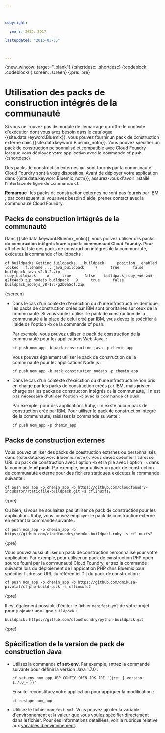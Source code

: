 ```yaml
---



copyright:

  years: 2015，2017

lastupdated: "2016-03-15"



---
```


{:new_window: target="_blank"}
{:shortdesc: .shortdesc}
{:codeblock: .codeblock}
{:screen: .screen}
{:pre: .pre}

# Utilisation des packs de construction intégrés de la communauté

Si vous ne trouvez pas de module de démarrage qui offre le contexte d'exécution dont vous avez besoin dans le catalogue {{site.data.keyword.Bluemix}}, vous pouvez fournir un pack de construction externe dans {{site.data.keyword.Bluemix_notm}}. Vous pouvez spécifier un pack de construction personnalisé et compatible avec Cloud Foundry lorsque vous déployez votre application avec la commande cf push.
{:shortdesc}

Des packs de construction externes qui sont fournis par la communauté Cloud Foundry sont à votre disposition. Avant de déployer votre application dans {{site.data.keyword.Bluemix_notm}}, assurez-vous d'avoir installé
l'interface de ligne de commande cf.

**Remarque :** les packs de construction externes ne sont pas fournis par IBM ; par conséquent, si vous avez besoin d'aide, prenez contact avec la communauté Cloud Foundry.

## Packs de construction intégrés de la communauté

Dans {{site.data.keyword.Bluemix_notm}}, vous pouvez utiliser des packs de construction intégrés fournis par la communauté Cloud Foundry. Pour afficher la liste des packs de construction intégrés de la communauté, exécutez la commande cf buildpacks :

```
cf buildpacks Getting buildpacks... buildpack      position   enabled   locked   filename ... java_buildpack     7      true      false    buildpack_java_v2.0.2.zip
ruby_buildpack     8      true      false    buildpack_ruby_v46-245-g2fc4ad8.zip nodejs_buildpack   9      true      false    buildpack_nodejs_v8-177-g2b0a5cf.zip
```
{:screen}

<ul>

<li>
Dans le cas d'un contexte d'exécution ou d'une infrastructure identique, les packs de construction créés par IBM sont prioritaires sur ceux de la communauté. Si vous voulez utiliser le pack de construction de la communauté à la place de celui créé par IBM, vous devez le spécifier à l'aide de l'option -b de la commande cf push.
<p>Par exemple, vous pouvez utiliser le pack de construction de la communauté pour les applications Web Java. :</p>
<pre class="pre"><code>cf push nom_app -b pack_construction_java -p chemin_app</code></pre>
<p>Vous pouvez également utiliser le pack de construction de la communauté pour les applications Node.js :</p>
<pre class="pre"><code>cf push nom_app -b pack_construction_nodejs -p chemin_app</code></pre>
</li>

<li>
<p>Dans le cas d'un contexte d'exécution ou d'une infrastructure non pris en charge par les packs de construction créés par IBM, mais pris en charge par les packs de construction intégrés de la communauté, il n'est pas nécessaire d'utiliser l'option -b avec la commande cf push.</p><p>Par exemple, pour des applications Ruby, il n'existe aucun pack de construction créé par IBM. Pour utiliser le pack de construction intégré de la communauté, saisissez la commande suivante :</p>
<pre class="pre"><code>cf push nom_app -p chemin_app</code></pre>
</li>
</ul>

## Packs de construction externes

Vous pouvez utiliser des packs de construction externes ou personnalisés dans {{site.data.keyword.Bluemix_notm}}. Vous devez spécifier l'adresse URL du pack de construction avec l'option -b et la pile avec l'option `-s` dans la commande **cf push**. Par exemple, pour utiliser un pack de construction de communauté externe pour des fichiers statiques, exécutez la commande suivante :

```
cf push nom_app -p chemin_app -b https://github.com/cloudfoundry-incubator/staticfile-buildpack.git -s cflinuxfs2
```
{:pre}

Ou bien, si vous ne souhaitez pas utiliser ce pack de construction pour les applications Ruby, vous pouvez employer le pack de construction externe en entrant la commande suivante :

```
cf push nom_app -p chemin_app -b https://github.com/cloudfoundry/heroku-buildpack-ruby -s cflinuxfs2
```
{:pre}

Vous pouvez aussi utiliser un pack de construction personnalisé pour votre application. Par exemple, pour utiliser un pack de construction PHP open source fourni par la communauté Cloud Foundry, entrez la commande suivante lors du déploiement de l'application PHP dans Bluemix pour spécifier l'adresse URL du référentiel Git du pack de construction :

```
cf push nom_app -p chemin_app -b https://github.com/dmikusa-pivotal/cf-php-build-pack -s cflinuxfs2
```
{:pre}

Il est également possible d'éditer le fichier `manifest.yml` de votre projet pour y ajouter une ligne `buildpack` :

```
buildpack: https://github.com/cloudfoundry/python-buildpack.git
```
{:pre}


## Spécification de la version de pack de construction Java

<ul>
<li>
Utilisez la commande <strong>cf set-env</strong>. Par exemple, entrez la commande suivante pour définir la version Java 1.7.0 :
<pre class="pre"><code>cf set-env nom_app JBP_CONFIG_OPEN_JDK_JRE &apos;{jre: { version: 1.7.0_+ }}&apos;</code></pre>
<p>Ensuite, reconstituez votre application pour appliquer la modification :</p>
<pre class="pre"><code>cf restage nom_app</code></pre>
</li>
<li>
Utilisez le fichier <code>manifest.yml</code>. Vous pouvez ajouter la variable d'environnement et la valeur que vous voulez spécifier directement dans le fichier. Pour des informations détaillées, voir la rubrique relative aux <a href="https://docs.cloudfoundry.org/devguide/deploy-apps/manifest.html#env-block">variables d'environnement</a>.</li></ul>

